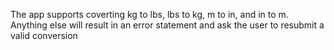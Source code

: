 The app supports coverting kg to lbs,
lbs to kg, m to in, and in to m. 
Anything else will result in an error statement and ask the user to resubmit a valid conversion
